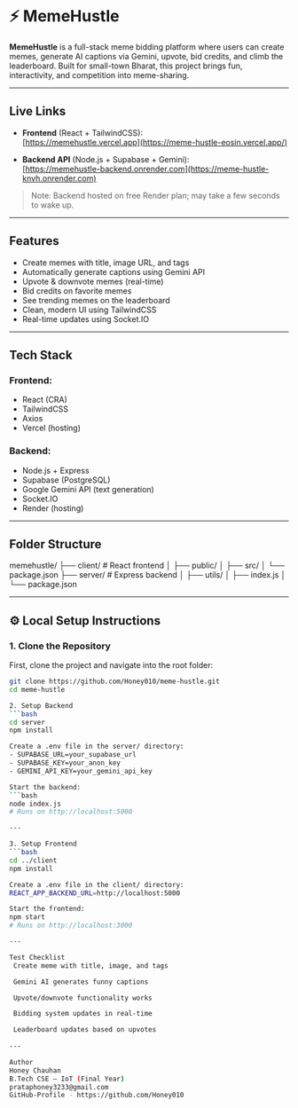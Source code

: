 # ⚡ MemeHustle

**MemeHustle** is a full-stack meme bidding platform where users can create memes, generate AI captions via Gemini, upvote, bid credits, and climb the leaderboard. Built for small-town Bharat, this project brings fun, interactivity, and competition into meme-sharing.

---

##  Live Links

-  **Frontend** (React + TailwindCSS):  
   [https://memehustle.vercel.app](https://meme-hustle-eosin.vercel.app/)

-  **Backend API** (Node.js + Supabase + Gemini):  
   [https://memehustle-backend.onrender.com](https://meme-hustle-knvh.onrender.com)

>  Note: Backend hosted on free Render plan; may take a few seconds to wake up.

---

##  Features

-  Create memes with title, image URL, and tags
-  Automatically generate captions using Gemini API
-  Upvote & downvote memes (real-time)
-  Bid credits on favorite memes
-  See trending memes on the leaderboard
-  Clean, modern UI using TailwindCSS
-  Real-time updates using Socket.IO

---

##  Tech Stack

### Frontend:
- React (CRA)
- TailwindCSS
- Axios
- Vercel (hosting)

### Backend:
- Node.js + Express
- Supabase (PostgreSQL)
- Google Gemini API (text generation)
- Socket.IO
- Render (hosting)

---

##  Folder Structure

memehustle/
├── client/ # React frontend
│ ├── public/
│ ├── src/
│ └── package.json
├── server/ # Express backend
│ ├── utils/
│ ├── index.js
│ └── package.json


---
## ⚙️ Local Setup Instructions

### 1. Clone the Repository

First, clone the project and navigate into the root folder:

```bash
git clone https://github.com/Honey010/meme-hustle.git
cd meme-hustle

2. Setup Backend
```bash
cd server
npm install

Create a .env file in the server/ directory:
- SUPABASE_URL=your_supabase_url
- SUPABASE_KEY=your_anon_key
- GEMINI_API_KEY=your_gemini_api_key

Start the backend:
```bash
node index.js
# Runs on http://localhost:5000

---

3. Setup Frontend
```bash
cd ../client
npm install

Create a .env file in the client/ directory:
REACT_APP_BACKEND_URL=http://localhost:5000

Start the frontend:
npm start
# Runs on http://localhost:3000

---

Test Checklist
 Create meme with title, image, and tags

 Gemini AI generates funny captions

 Upvote/downvote functionality works

 Bidding system updates in real-time

 Leaderboard updates based on upvotes
 
---

Author
Honey Chauhan
B.Tech CSE – IoT (Final Year)
prataphoney3233@gmail.com
GitHub-Profile - https://github.com/Honey010